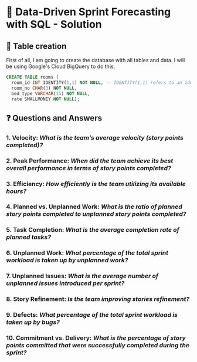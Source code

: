 # 📌 Data-Driven Sprint Forecasting with SQL - Solution

## 📝 Table creation

First of all, I am going to create the database with all tables and data. I will be using Google's Cloud BigQuery to do this.

````sql
CREATE TABLE rooms (
  room_id INT IDENTITY(1,1) NOT NULL, -- IDENTITY(1,1) refers to an identity key which auto-increments by 1
  room_no CHAR(3) NOT NULL,
  bed_type VARCHAR(15) NOT NULL,
  rate SMALLMONEY NOT NULL);
````

## ❓ Questions and Answers

### 1. **Velocity**: _What is the team's average velocity (story points completed)?_
### 2. **Peak Performance**: _When did the team achieve its best overall performance in terms of story points completed?_ 
### 3. **Efficiency**: _How efficiently is the team utilizing its available hours?_
### 4. **Planned vs. Unplanned Work**: _What is the ratio of planned story points completed to unplanned story points completed?_ 
### 5. **Task Completion**: _What is the average completion rate of planned tasks?_
### 6. **Unplanned Work**: _What percentage of the total sprint workload is taken up by unplanned work?_
### 7. **Unplanned Issues**: _What is the average number of unplanned issues introduced per sprint?_ 
### 8. **Story Refinement**: _Is the team improving stories refinement?_
### 9. **Defects**: _What percentage of the total sprint workload is taken up by bugs?_
### 10. **Commitment vs. Delivery**: _What is the percentage of story points committed that were successfully completed during the sprint?_ 
